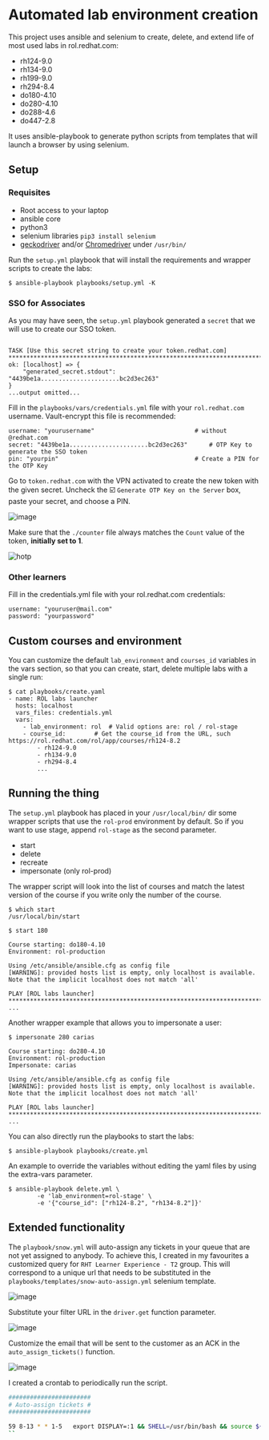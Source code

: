 # Automated lab environment creation
This project uses ansible and selenium to create, delete, and extend life of most used labs in rol.redhat.com:
  - rh124-9.0
  - rh134-9.0
  - rh199-9.0
  - rh294-8.4
  - do180-4.10
  - do280-4.10
  - do288-4.6
  - do447-2.8

It uses ansible-playbook to generate python scripts from templates that will launch a browser by using selenium.

## Setup

### Requisites
- Root access to your laptop
- ansible core
- python3
- selenium libraries
`pip3 install selenium`
- [geckodriver](https://github.com/mozilla/geckodriver/releases) and/or [Chromedriver](https://chromedriver.chromium.org/downloads) under `/usr/bin/`


Run the `setup.yml` playbook that will install the requirements and wrapper scripts to create the labs:
``` 
$ ansible-playbook playbooks/setup.yml -K
```

### SSO for Associates
As you may have seen, the `setup.yml` playbook generated a `secret` that we will use to create our SSO token. 
```

TASK [Use this secret string to create your token.redhat.com] *************************************************************************************************************************************************************************************************************************************************************
ok: [localhost] => {
    "generated_secret.stdout": "4439be1a......................bc2d3ec263"
}
...output omitted...
```

Fill in the `playbooks/vars/credentials.yml` file with your `rol.redhat.com` username. Vault-encrypt this file is recommended:
```
username: "yourusername"	                        # without @redhat.com
secret: "4439be1a......................bc2d3ec263"      # OTP Key to generate the SSO token
pin: "yourpin" 		                                # Create a PIN for the OTP Key
```


Go to `token.redhat.com` with the VPN activated to create the new token with the given secret. Uncheck the ☑️ `Generate OTP Key on the Server` box, paste your secret, and choose a PIN.

![image](https://user-images.githubusercontent.com/80515069/177427661-7a1d9c81-ad96-485c-a31a-376e7dc3c1e5.png)

Make sure that the `./counter` file always matches the `Count` value of the token, **initially set to 1**.

![hotp](https://user-images.githubusercontent.com/80515069/212667043-69dd2e9e-c81e-4b75-a5ac-41e1b52b8f27.png)

### Other learners

Fill in the credentials.yml file with your rol.redhat.com credentials:
```
username: "youruser@mail.com"
password: "yourpassword"
``` 

## Custom courses and environment
You can customize the default `lab_environment` and `courses_id` variables in the vars section, so that you can create, start, delete multiple labs with a single run:
```
$ cat playbooks/create.yaml
- name: ROL labs launcher
  hosts: localhost
  vars_files: credentials.yml
  vars:
    - lab_environment: rol 	# Valid options are: rol / rol-stage
    - course_id:  		# Get the course_id from the URL, such https://rol.redhat.com/rol/app/courses/rh124-8.2
        - rh124-9.0
        - rh134-9.0
        - rh294-8.4
        ...
```

## Running the thing

The `setup.yml` playbook has placed in your `/usr/local/bin/` dir some wrapper scripts that use the `rol-prod` environment by default. So if you want to use stage, append `rol-stage` as the second parameter.
- start
- delete
- recreate
- impersonate (only rol-prod)

The wrapper script will look into the list of courses and match the latest version of the course if you write only the number of the course.

```
$ which start
/usr/local/bin/start

$ start 180 

Course starting: do180-4.10
Environment: rol-production

Using /etc/ansible/ansible.cfg as config file
[WARNING]: provided hosts list is empty, only localhost is available. Note that the implicit localhost does not match 'all'

PLAY [ROL labs launcher] *****************************************************************************************************************************************************************************************************************************************************************
...
``` 
Another wrapper example that allows you to impersonate a user:
```
$ impersonate 280 carias

Course starting: do280-4.10
Environment: rol-production
Impersonate: carias

Using /etc/ansible/ansible.cfg as config file
[WARNING]: provided hosts list is empty, only localhost is available. Note that the implicit localhost does not match 'all'

PLAY [ROL labs launcher] *****************************************************************************************************************************************************************************************************************************************************************
...
```

You can also directly run the playbooks to start the labs:
``` 
$ ansible-playbook playbooks/create.yml

``` 

An example to override the variables without editing the yaml files by using the extra-vars parameter.
```
$ ansible-playbook delete.yml \
        -e 'lab_environment=rol-stage' \
        -e '{"course_id": ["rh124-8.2", "rh134-8.2"]}'
```

## Extended functionality
The `playbook/snow.yml` will auto-assign any tickets in your queue that are not yet assigned to anybody. To achieve this, I created in my favourites a customized query for `RHT Learner Experience - T2` group. This will correspond to a unique url that needs to be substituted in the `playbooks/templates/snow-auto-assign.yml` selenium template.       

![image](https://user-images.githubusercontent.com/80515069/212669278-29f9a09e-9fe0-427e-9ed3-3f25d92bde45.png)

Substitute your filter URL in the `driver.get` function parameter.

![image](https://user-images.githubusercontent.com/80515069/212669964-817f766d-ba67-463b-bf62-7a7124a86158.png)

Customize the email that will be sent to the customer as an ACK in the `auto_assign_tickets()` function.

![image](https://user-images.githubusercontent.com/80515069/212670415-862f3829-9bcb-42f6-8da9-79044584708b.png)

I created a crontab to periodically run the script.
```bash
#######################
# Auto-assign tickets #
#######################

59 8-13 * * 1-5   export DISPLAY=:1 && SHELL=/usr/bin/bash && source ${HOME}/.bashrc && /usr/bin/ansible-playbook /home/carias/Documents/rol-lab-persistence/playbooks/snow.yml
``
